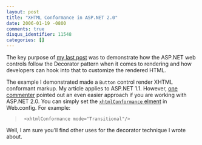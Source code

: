 ```yaml
---
layout: post
title: "XHTML Conformance in ASP.NET 2.0"
date: 2006-01-19 -0800
comments: true
disqus_identifier: 11548
categories: []
---
```

The key purpose of [my last
post](http://haacked.com/archive/2006/01/18/UsingaDecoratortoHookIntoAWebControlsRenderingforBetterXHTMLCompliance.aspx "Using a Decorator for Web Controls")
was to demonstrate how the ASP.NET web controls follow the Decorator
pattern when it comes to rendering and how developers can hook into that
to customize the rendered HTML.

The example I demonstrated made a `Button` control render XHTML
conformant markup. My article applies to ASP.NET 1.1. However, [one
commenter](http://klevo.aspweb.cz/) pointed out an even easier approach
if you are working with ASP.NET 2.0. You can simply set the
[`xhtmlConformance`
elment](http://msdn2.microsoft.com/en-us/library/ms228268.aspx) in
Web.config. For example:

> ` <xhtmlConformance mode="Transitional"/>`

Well, I am sure you’ll find other uses for the decorator technique I
wrote about.

